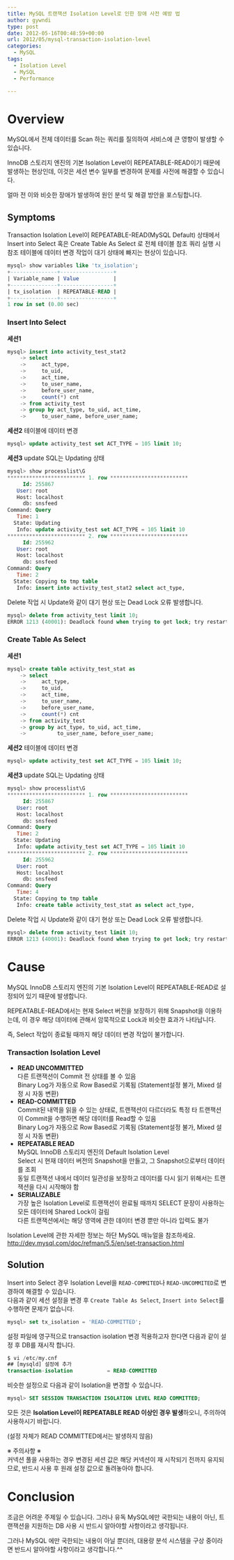 ```yaml
---
title: MySQL 트랜잭션 Isolation Level로 인한 장애 사전 예방 법
author: gywndi
type: post
date: 2012-05-16T00:48:59+00:00
url: 2012/05/mysql-transaction-isolation-level
categories:
  - MySQL
tags:
  - Isolation Level
  - MySQL
  - Performance

---
```

# Overview

MySQL에서 전체 데이터를 Scan 하는 쿼리를 질의하여 서비스에 큰 영향이 발생할 수 있습니다.

InnoDB 스토리지 엔진의 기본 Isolation Level이 REPEATABLE-READ이기 때문에 발생하는 현상인데, 이것은 세션 변수 일부를 변경하여 문제를 사전에 해결할 수 있습니다.

얼마 전 이와 비슷한 장애가 발생하여 원인 분석 및 해결 방안을 포스팅합니다.

## Symptoms

Transaction Isolation Level이 REPEATABLE-READ(MySQL Default) 상태에서 Insert into Select 혹은 Create Table As Select 로 전체 테이블 참조 쿼리 실행 시 참조 테이블에 데이터 변경 작업이 대기 상태에 빠지는 현상이 있습니다.

```sql
mysql> show variables like 'tx_isolation';
+---------------+-----------------+
| Variable_name | Value           |
+---------------+-----------------+
| tx_isolation  | REPEATABLE-READ |
+---------------+-----------------+
1 row in set (0.00 sec)
```

### Insert Into Select

**세션1**

```sql
mysql> insert into activity_test_stat2
    -> select
    ->     act_type,
    ->     to_uid,
    ->     act_time,
    ->     to_user_name,
    ->     before_user_name,
    ->     count(*) cnt
    -> from activity_test
    -> group by act_type, to_uid, act_time,
    ->     to_user_name, before_user_name;
```

**세션2** 테이블에 데이터 변경

```sql
mysql> update activity_test set ACT_TYPE = 105 limit 10;
```

**세션3** update SQL는 Updating 상태

```sql
mysql> show processlist\G
************************* 1. row *************************
     Id: 255867
   User: root
   Host: localhost
     db: snsfeed
Command: Query
   Time: 1
  State: Updating
   Info: update activity_test set ACT_TYPE = 105 limit 10
************************* 2. row *************************
     Id: 255962
   User: root
   Host: localhost
     db: snsfeed
Command: Query
   Time: 2
  State: Copying to tmp table
   Info: insert into activity_test_stat2 select act_type,
```

Delete 작업 시 Update와 같이 대기 현상 또는 Dead Lock 오류 발생합니다.

```sql
mysql> delete from activity_test limit 10;
ERROR 1213 (40001): Deadlock found when trying to get lock; try restarting transaction
```

### Create Table As Select

**세션1**

```sql
mysql> create table activity_test_stat as
    -> select
    ->     act_type,
    ->     to_uid,
    ->     act_time,
    ->     to_user_name,
    ->     before_user_name,
    ->     count(*) cnt
    -> from activity_test
    -> group by act_type, to_uid, act_time,
    ->          to_user_name, before_user_name;
```

**세션2** 테이블에 데이터 변경

```sql
mysql> update activity_test set ACT_TYPE = 105 limit 10;
```

**세션3** update SQL는 Updating 상태

```sql
mysql> show processlist\G
************************* 1. row *************************
     Id: 255867
   User: root
   Host: localhost
     db: snsfeed
Command: Query
   Time: 2
  State: Updating
   Info: update activity_test set ACT_TYPE = 105 limit 10
************************* 2. row *************************
     Id: 255962
   User: root
   Host: localhost
     db: snsfeed
Command: Query
   Time: 4
  State: Copying to tmp table
   Info: create table activity_test_stat as select act_type,
```

Delete 작업 시 Update와 같이 대기 현상 또는 Dead Lock 오류 발생합니다.

```sql
mysql> delete from activity_test limit 10;
ERROR 1213 (40001): Deadlock found when trying to get lock; try restarting transaction
```

# Cause

MySQL InnoDB 스토리지 엔진의 기본 Isolation Level이 REPEATABLE-READ로 설정되어 있기 때문에 발생합니다.

REPEATABLE-READ에서는 현재 Select 버전을 보장하기 위해 Snapshot을 이용하는데, 이 경우 해당 데이터에 관해서 암묵적으로 Lock과 비슷한 효과가 나타납니다.

즉, Select 작업이 종료될 때까지 해당 데이터 변경 작업이 불가합니다.

### Transaction Isolation Level

  * **READ UNCOMMITTED**  
    다른 트랜잭션이 Commit 전 상태를 볼 수 있음  
    Binary Log가 자동으로 Row Based로 기록됨 (Statement설정 불가, Mixed 설정 시 자동 변환)
  * **READ-COMMITTED**  
    Commit된 내역을 읽을 수 있는 상태로, 트랜잭션이 다르더라도 특정 타 트랜잭션이 Commit을 수행하면 해당 데이터를 Read할 수 있음  
    Binary Log가 자동으로 Row Based로 기록됨 (Statement설정 불가, Mixed 설정 시 자동 변환)
  * **REPEATABLE READ**  
    MySQL InnoDB 스토리지 엔진의 Default Isolation Level  
    Select 시 현재 데이터 버전의 Snapshot을 만들고, 그 Snapshot으로부터 데이터를 조회  
    동일 트랜잭션 내에서 데이터 일관성을 보장하고 데이터를 다시 읽기 위해서는 트랜잭션을 다시 시작해야 함
  * **SERIALIZABLE**  
    가장 높은 Isolation Level로 트랜잭션이 완료될 때까지 SELECT 문장이 사용하는 모든 데이터에 Shared Lock이 걸림  
    다른 트랜잭션에서는 해당 영역에 관한 데이터 변경 뿐만 아니라 입력도 불가

Isolation Level에 관한 자세한 정보는 하단 MySQL 매뉴얼을 참조하세요.  
http://dev.mysql.com/doc/refman/5.5/en/set-transaction.html

## Solution

Insert into Select 경우 Isolation Level을 `READ-COMMITED`나 `READ-UNCOMMITED`로 변경하여 해결할 수 있습니다.  
다음과 같이 세션 설정을 변경 후 `Create Table As Select`, `Insert into Select`를 수행하면 문제가 없습니다.

```sql
mysql> set tx_isolation = 'READ-COMMITTED';
```

설정 파일에 영구적으로 transaction isolation 변경 적용하고자 한다면 다음과 같이 설정 후 DB를 재시작 합니다.

```sql
$ vi /etc/my.cnf
## [mysqld] 설정에 추가
transaction-isolation           = READ-COMMITTED
```

비슷한 설정으로 다음과 같이 Isolation을 변경할 수 있습니다.

```sql
mysql> SET SESSION TRANSACTION ISOLATION LEVEL READ COMMITTED;
```

모든 것은 **Isolation Level이 REPEATABLE READ 이상인 경우 발생**하오니, 주의하여 사용하시기 바랍니다.

(설정 자체가 READ COMMITTED에서는 발생하지 않음)

※ 주의사항 ※  
커넥션 풀을 사용하는 경우 변경된 세션 값은 해당 커넥션이 재 시작되기 전까지 유지되므로, 반드시 사용 후 원래 설정 값으로 돌려놓아야 합니다.

# Conclusion

조금은 어려운 주제일 수 있습니다. 그러나 유독 MySQL에만 국한되는 내용이 아닌, 트랜잭션을 지원하는 DB 사용 시 반드시 알아야할 사항이라고 생각됩니다.

그러나 MySQL 에만 국한되는 내용이 아닐 뿐더러, 대용량 분석 시스템을 구상 중이라면 반드시 알아야할 사항이라고 생각합니다.^^
